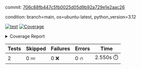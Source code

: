 commit: [706c88fb447c5fb0025d05d9b92a729e1e2aac26](https://github.com/rcmdnk/boto3-session/tree/706c88fb447c5fb0025d05d9b92a729e1e2aac26)

condition: branch=main, os=ubuntu-latest, python_version=3.12

[![test](https://github.com/rcmdnk/boto3-session/actions/workflows/test.yml/badge.svg)](https://github.com/rcmdnk/boto3-session/actions/runs/7676854833)
<a href="https://github.com/rcmdnk/boto3-session/blob/706c88fb447c5fb0025d05d9b92a729e1e2aac26/README.md"><img alt="Coverage" src="https://img.shields.io/badge/Coverage-47%25-orange.svg" /></a><details><summary>Coverage Report </summary><table><tr><th>File</th><th>Stmts</th><th>Miss</th><th>Cover</th><th>Missing</th></tr><tbody><tr><td colspan="5"><b>src/boto3_session</b></td></tr><tr><td>&nbsp; &nbsp;<a href="https://github.com/rcmdnk/boto3-session/blob/706c88fb447c5fb0025d05d9b92a729e1e2aac26/src/boto3_session/session.py">session.py</a></td><td>59</td><td>34</td><td>42%</td><td><a href="https://github.com/rcmdnk/boto3-session/blob/706c88fb447c5fb0025d05d9b92a729e1e2aac26/src/boto3_session/session.py#L11-L14">11&ndash;14</a>, <a href="https://github.com/rcmdnk/boto3-session/blob/706c88fb447c5fb0025d05d9b92a729e1e2aac26/src/boto3_session/session.py#L56">56</a>, <a href="https://github.com/rcmdnk/boto3-session/blob/706c88fb447c5fb0025d05d9b92a729e1e2aac26/src/boto3_session/session.py#L64-L66">64&ndash;66</a>, <a href="https://github.com/rcmdnk/boto3-session/blob/706c88fb447c5fb0025d05d9b92a729e1e2aac26/src/boto3_session/session.py#L69-L89">69&ndash;89</a>, <a href="https://github.com/rcmdnk/boto3-session/blob/706c88fb447c5fb0025d05d9b92a729e1e2aac26/src/boto3_session/session.py#L92-L110">92&ndash;110</a>, <a href="https://github.com/rcmdnk/boto3-session/blob/706c88fb447c5fb0025d05d9b92a729e1e2aac26/src/boto3_session/session.py#L113-L117">113&ndash;117</a>, <a href="https://github.com/rcmdnk/boto3-session/blob/706c88fb447c5fb0025d05d9b92a729e1e2aac26/src/boto3_session/session.py#L120-L121">120&ndash;121</a>, <a href="https://github.com/rcmdnk/boto3-session/blob/706c88fb447c5fb0025d05d9b92a729e1e2aac26/src/boto3_session/session.py#L124-L125">124&ndash;125</a></td></tr><tr><td><b>TOTAL</b></td><td><b>64</b></td><td><b>34</b></td><td><b>47%</b></td><td>&nbsp;</td></tr></tbody></table></details>

| Tests | Skipped | Failures | Errors | Time |
| ----- | ------- | -------- | -------- | ------------------ |
| 2 | 0 :zzz: | 0 :x: | 0 :fire: | 2.550s :stopwatch: |

